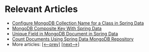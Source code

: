 # Relevant Articles

- [Configure MongoDB Collection Name for a Class in Spring Data](https://www.baeldung.com/spring-data-mongodb-collection-name)
- [MongoDB Composite Key With Spring Data](https://www.baeldung.com/spring-data-mongodb-composite-key)
- [Unique Field in MongoDB Document in Spring Data](https://www.baeldung.com/spring-data-mongodb-unique)
- [Count Documents Using Spring Data MongoDB Repository](https://www.baeldung.com/spring-data-mongodb-count)
- More articles: [[<--prev]](../spring-boot-persistence-mongodb) [[next-->]](../spring-boot-persistence-mongodb-3)
